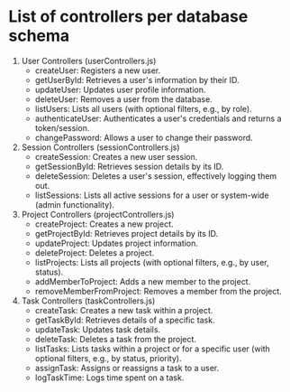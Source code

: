 # List of controllers per database schema

1. User Controllers (userControllers.js)
    - createUser: Registers a new user.         
    - getUserById: Retrieves a user's information by their ID.   
    - updateUser: Updates user profile information.
    - deleteUser: Removes a user from the database.
    - listUsers: Lists all users (with optional filters, e.g., by role).
    - authenticateUser: Authenticates a user's credentials and returns a token/session.
    - changePassword: Allows a user to change their password.
2. Session Controllers (sessionControllers.js)
    - createSession: Creates a new user session.
    - getSessionById: Retrieves session details by its ID.
    - deleteSession: Deletes a user's session, effectively logging them out.
    - listSessions: Lists all active sessions for a user or system-wide (admin functionality).
3. Project Controllers (projectControllers.js)
    - createProject: Creates a new project.
    - getProjectById: Retrieves project details by its ID.
    - updateProject: Updates project information.
    - deleteProject: Deletes a project.
    - listProjects: Lists all projects (with optional filters, e.g., by user, status).
    - addMemberToProject: Adds a new member to the project.
    - removeMemberFromProject: Removes a member from the project.
4. Task Controllers (taskControllers.js)
    - createTask: Creates a new task within a project.
    - getTaskById: Retrieves details of a specific task.
    - updateTask: Updates task details.
    - deleteTask: Deletes a task from the project.
    - listTasks: Lists tasks within a project or for a specific user (with optional filters, e.g., by status, priority).
    - assignTask: Assigns or reassigns a task to a user.
    - logTaskTime: Logs time spent on a task.